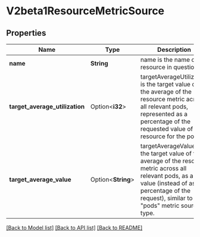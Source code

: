 # V2beta1ResourceMetricSource

## Properties

Name | Type | Description | Notes
------------ | ------------- | ------------- | -------------
**name** | **String** | name is the name of the resource in question. | 
**target_average_utilization** | Option<**i32**> | targetAverageUtilization is the target value of the average of the resource metric across all relevant pods, represented as a percentage of the requested value of the resource for the pods. | [optional]
**target_average_value** | Option<**String**> | targetAverageValue is the target value of the average of the resource metric across all relevant pods, as a raw value (instead of as a percentage of the request), similar to the \"pods\" metric source type. | [optional]

[[Back to Model list]](../README.md#documentation-for-models) [[Back to API list]](../README.md#documentation-for-api-endpoints) [[Back to README]](../README.md)


